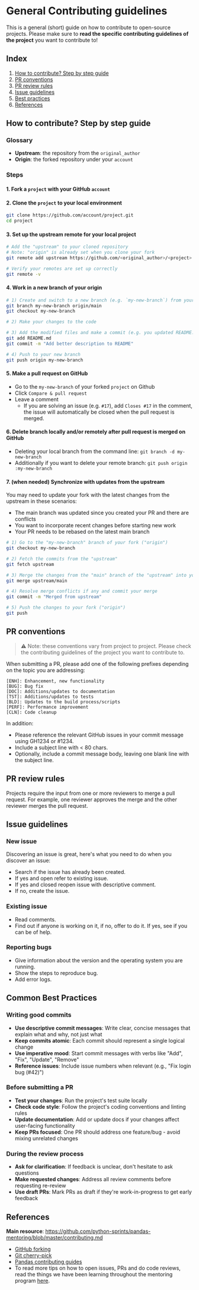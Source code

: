 
# General Contributing guidelines

This is a general (short) guide on how to contribute to open-source projects. Please make sure to **read the specific contributing guidelines of the project** you want to contribute to!

## Index
1. [How to contribute? Step by step guide](#how-to-contribute-step-by-step-guide)
2. [PR conventions](#pr-conventions)
3. [PR review rules](#pr-review-rules)
4. [Issue guidelines](#issue-guidelines)
5. [Best practices](#best-practices)
6. [References](#references)

## How to contribute? Step by step guide

### Glossary
- **Upstream**: the repository from the `original_author`
- **Origin**: the forked repository under your `account`

### Steps

#### 1. Fork a `project` with your GitHub `account`

#### 2. Clone the `project` to your local environment

```sh
git clone https://github.com/account/project.git
cd project
```

#### 3. Set up the upstream remote for your local project

```sh
# Add the "upstream" to your cloned repository
# Note: "origin" is already set when you clone your fork
git remote add upstream https://github.com/<original_author>/<project>.git

# Verify your remotes are set up correctly
git remote -v
```

#### 4. Work in a new branch of your origin

```sh
# 1) Create and switch to a new branch (e.g. `my-new-branch`) from your origin/main branch
git branch my-new-branch origin/main
git checkout my-new-branch

# 2) Make your changes to the code

# 3) Add the modified files and make a commit (e.g. you updated README.md)
git add README.md
git commit -m "Add better description to README"

# 4) Push to your new branch
git push origin my-new-branch
```

#### 5. Make a pull request on GitHub

* Go to the `my-new-branch` of your forked `project` on Github
* Click `Compare & pull request`
* Leave a comment
    * If you are solving an issue (e.g. `#17`), add `Closes #17` in the comment, the issue will automatically be closed when the pull request is merged.

#### 6. Delete branch locally and/or remotely after pull request is merged on GitHub

* Deleting your local branch from the command line: `git branch -d my-new-branch`
* Additionally if you want to delete your remote branch: `git push origin :my-new-branch`

#### 7. (when needed) Synchronize with updates from the upstream

You may need to update your fork with the latest changes from the upstream in these scenarios:
- The main branch was updated since you created your PR and there are conflicts
- You want to incorporate recent changes before starting new work
- Your PR needs to be rebased on the latest main branch

```sh
# 1) Go to the "my-new-branch" branch of your fork ("origin")
git checkout my-new-branch

# 2) Fetch the commits from the "upstream"
git fetch upstream

# 3) Merge the changes from the "main" branch of the "upstream" into your the "my-new-branch" branch of your "origin"
git merge upstream/main

# 4) Resolve merge conflicts if any and commit your merge
git commit -m "Merged from upstream"

# 5) Push the changes to your fork ("origin")
git push
```

## PR conventions

> ⚠️ Note: these conventions vary from project to project. Please check the contributing guidelines of the project you want to contribute to.

When submitting a PR, please add one of the following prefixes depending on the topic you are addressing:

    [ENH]: Enhancement, new functionality
    [BUG]: Bug fix
    [DOC]: Additions/updates to documentation
    [TST]: Additions/updates to tests
    [BLD]: Updates to the build process/scripts
    [PERF]: Performance improvement
    [CLN]: Code cleanup

In addition:
- Please reference the relevant GitHub issues in your commit message using GH1234 or #1234.
- Include a subject line with < 80 chars.
- Optionally, include a commit message body, leaving one blank line with the subject line.

## PR review rules

Projects require the input from one or more reviewers to merge a pull request. For example, one reviewer approves the merge and the other reviewer merges the pull request.

## Issue guidelines

### New issue

Discovering an issue is great, here's what you need to do when you discover an issue:
* Search if the issue has already been created.
* If yes and open refer to existing issue.
* If yes and closed reopen issue with descriptive comment.
* If no, create the issue.

### Existing issue

* Read comments.
* Find out if anyone is working on it, if no, offer to do it. If yes, see if you can be of help.

### Reporting bugs

* Give information about the version and the operating system you are running.
* Show the steps to reproduce bug.
* Add error logs.

## Common Best Practices

### Writing good commits

- **Use descriptive commit messages**: Write clear, concise messages that explain what and why, not just what
- **Keep commits atomic**: Each commit should represent a single logical change
- **Use imperative mood**: Start commit messages with verbs like "Add", "Fix", "Update", "Remove"
- **Reference issues**: Include issue numbers when relevant (e.g., "Fix login bug (#42)")

### Before submitting a PR

- **Test your changes**: Run the project's test suite locally
- **Check code style**: Follow the project's coding conventions and linting rules
- **Update documentation**: Add or update docs if your changes affect user-facing functionality
- **Keep PRs focused**: One PR should address one feature/bug - avoid mixing unrelated changes

### During the review process

- **Ask for clarification**: If feedback is unclear, don't hesitate to ask questions
- **Make requested changes**: Address all review comments before requesting re-review
- **Use draft PRs**: Mark PRs as draft if they're work-in-progress to get early feedback

## References

**Main resource**: https://github.com/python-sprints/pandas-mentoring/blob/master/contributing.md

* [GitHub forking](https://gist.github.com/Chaser324/ce0505fbed06b947d962)  
* [Git cherry-pick](https://git-scm.com/docs/git-cherry-pick)
* [Pandas contributing guides](https://pandas.pydata.org/pandas-docs/stable/development/contributing.html)
* To read more tips on how to open issues, PRs and do code reviews, read the things we have been learning throughout the mentoring program [here](https://github.com/python-sprints/pandas-mentoring/blob/master/LEARNING_POINTS.md).
